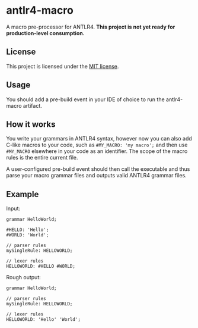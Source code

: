 antlr4-macro
============

A macro pre-processor for ANTLR4. **This project is not yet ready for
production-level consumption.**

## License
This project is licensed under the [MIT license](LICENSE).

## Usage
You should add a pre-build event in your IDE of choice to run the
antlr4-macro artifact.

## How it works
You write your grammars in ANTLR4 syntax, however now you can also add
C-like macros to your code, such as `#MY_MACRO: 'my macro';` and then
use `#MY_MACRO` elsewhere in your code as an identifier. The scope
of the macro rules is the entire current file.

A user-configured pre-build event should then call the executable
and thus parse your macro grammar files and outputs valid ANTLR4 grammar
files.

## Example
Input:
```
grammar HelloWorld;

#HELLO: 'Hello';
#WORLD: 'World';

// parser rules
mySingleRule: HELLOWORLD;

// lexer rules
HELLOWORLD: #HELLO #WORLD;
```

Rough output:
```
grammar HelloWorld;

// parser rules
mySingleRule: HELLOWORLD;

// lexer rules
HELLOWORLD: 'Hello' 'World';
```